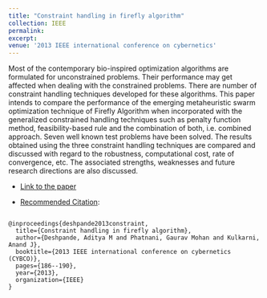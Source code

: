 ```yaml
---
title: "Constraint handling in firefly algorithm"
collection: IEEE
permalink:
excerpt:
venue: '2013 IEEE international conference on cybernetics'
---
```



Most of the contemporary bio-inspired optimization algorithms are formulated for unconstrained problems. Their performance may get affected when dealing with the constrained problems. There are number of constraint handling techniques developed for these algorithms. This paper intends to compare the performance of the emerging metaheuristic swarm optimization technique of Firefly Algorithm when incorporated with the generalized constrained handling techniques such as penalty function method, feasibility-based rule and the combination of both, i.e. combined approach. Seven well known test problems have been solved. The results obtained using the three constraint handling techniques are compared and discussed with regard to the robustness, computational cost, rate of convergence, etc. The associated strengths, weaknesses and future research directions are also discussed.

* [Link to the paper](https://ieeexplore.ieee.org/document/6617447)


* [Recommended Citation](https://scholar.googleusercontent.com/scholar.bib?q=info:1t9ye1Mn310J:scholar.google.com/&output=citation&scisig=AAGBfm0AAAAAXNehHN1khv1rraib6fp1hu0Ox75mGt3d&scisf=4&ct=citation&cd=-1&hl=en):
<code>
@inproceedings{deshpande2013constraint,
  title={Constraint handling in firefly algorithm},
  author={Deshpande, Aditya M and Phatnani, Gaurav Mohan and Kulkarni, Anand J},
  booktitle={2013 IEEE international conference on cybernetics (CYBCO)},
  pages={186--190},
  year={2013},
  organization={IEEE}
}
</code>
